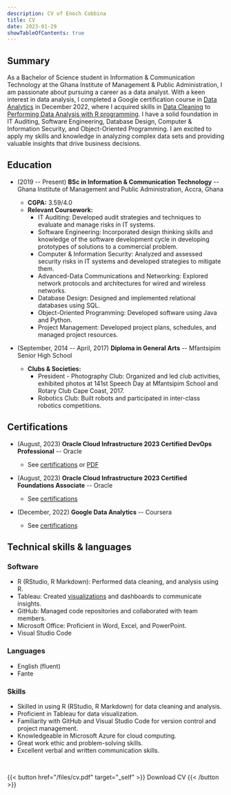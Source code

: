 ```yaml
---
description: CV of Enoch Cobbina
title: CV
date: 2023-01-29
showTableOfContents: true
---
```



## Summary

As a Bachelor of Science student in Information & Communication Technology at the Ghana Institute of Management & Public Administration, I am passionate about pursuing a career as a data analyst. With a keen interest in data analysis, I completed a Google certification course in [Data Analytics](https://www.credly.com/badges/7cadd345-2dc6-4a97-81d8-1fef2084cf07/public_url) in December 2022, where I acquired skills in [Data Cleaning](https://coursera.org/share/723fe46923ed1cc0d3fddcadc702b97f) to [Performing Data Analysis with R programming](https://coursera.org/verify/8BSDF8W9BYYL). I have a solid foundation in IT Auditing, Software Engineering, Database Design, Computer & Information Security, and Object-Oriented Programming. I am excited to apply my skills and knowledge in analyzing complex data sets and providing valuable insights that drive business decisions.

## Education

- (2019 -- Present) **BSc in Information & Communication Technology** -- Ghana Institute of Management and Public Administration, Accra, Ghana
  + **CGPA:** 3.59/4.0
  + **Relevant Coursework:** 
    - IT Auditing: Developed audit strategies and techniques to evaluate and manage risks in IT systems.
    - Software Engineering: Incorporated design thinking skills and knowledge of the software development cycle in developing prototypes of solutions to a commercial problem.
    - Computer & Information Security: Analyzed and assessed security risks in IT systems and developed strategies to mitigate them.
    - Advanced-Data Communications and Networking: Explored network protocols and architectures for wired and wireless networks.
    - Database Design: Designed and implemented relational databases using SQL.
    - Object-Oriented Programming: Developed software using Java and Python.
    - Project Management: Developed project plans, schedules, and managed project resources.

- (September, 2014 -- April, 2017) **Diploma in General Arts** -- Mfantsipim Senior High School
  + **Clubs & Societies:** 
    - President - Photography Club: Organized and led club activities, exhibited photos at 141st Speech Day at Mfantsipim School and Rotary Club Cape Coast, 2017.
    - Robotics Club: Built robots and participated in inter-class robotics competitions.

## Certifications

- (August, 2023) **Oracle Cloud Infrastructure 2023 Certified DevOps Professional** -- Oracle
  + See [certifications](https://catalog-education.oracle.com/pls/certview/sharebadge?id=D44B96884C7877FF263BE62B4CB93FB22525C2A76E99011B51019F531F1708C9) or [PDF](/files/eCertificate.pdf)

- (August, 2023) **Oracle Cloud Infrastructure 2023 Certified Foundations Associate** -- Oracle
  + See [certifications](https://catalog-education.oracle.com/pls/certview/sharebadge?id=14267E8F81FF37459AAAD40CEA95BD49185D829D72796AAA5A8881F4254DA21D)

- (December, 2022) **Google Data Analytics** -- Coursera
  + See [certifications](https://www.credly.com/badges/7cadd345-2dc6-4a97-81d8-1fef2084cf07/public_url)


## Technical skills & languages

### Software

- R (RStudio, R Markdown): Performed data cleaning, and analysis using R.
- Tableau: Created [visualizations](https://public.tableau.com/views/GhanaCivilAviationAuthorityDasboard/FlightOperations) and dashboards to communicate insights.
- GitHub: Managed code repositories and collaborated with team members.
- Microsoft Office: Proficient in Word, Excel, and PowerPoint.
- Visual Studio Code 

### Languages

- English (fluent)
- Fante

### Skills

- Skilled in using R (RStudio, R Markdown) for data cleaning and analysis.
- Proficient in Tableau for data visualization.
- Familiarity with GitHub and Visual Studio Code for version control and project management.
- Knowledgeable in Microsoft Azure for cloud computing.
- Great work ethic and problem-solving skills.
- Excellent verbal and written communication skills.


<br>

{{< button href="/files/cv.pdf" target="_self" >}}
Download CV
{{< /button >}}